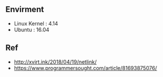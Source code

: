 ## Envirment
* Linux Kernel : 4.14
* Ubuntu : 16.04

## Ref
* http://xvirt.ink/2018/04/19/netlink/
* https://www.programmersought.com/article/81693875076/
